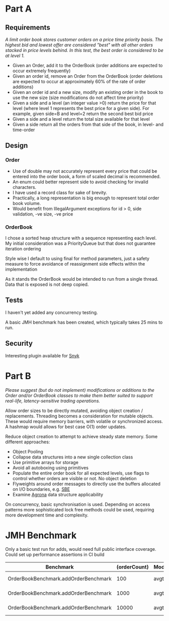 # Part A

## Requirements

*A limit order book stores customer orders on a price time priority basis. The highest bid and lowest offer are
considered "best" with all other orders stacked in price levels behind. In this test, the best order is considered to be
at level 1.*

- Given an Order, add it to the OrderBook (order additions are expected to occur extremely frequently)
- Given an order id, remove an Order from the OrderBook (order deletions are expected to occur at approximately 60% of
  the rate of order additions)
- Given an order id and a new size, modify an existing order in the book to use the new size (size modifications do not
  affect time priority)
- Given a side and a level (an integer value >0) return the price for that level (where level 1 represents the best
  price for a given side). For example, given side=B and level=2 return the second best bid price
- Given a side and a level return the total size available for that level
- Given a side return all the orders from that side of the book, in level- and time-order

## Design

### Order

- Use of double may not accurately represent every price that could be entered into the order book, a form of scaled
  decimal is recommended.
- An enum could better represent side to avoid checking for invalid characters.
- I have used a record class for sake of brevity.
- Practically, a long representation is big enough to represent total order book volume.
- Would benefit from IllegalArgument exceptions for id > 0, side validation, -ve size, -ve price

### OrderBook

I chose a sorted heap structure with a sequence representing each level. My initial consideration was a PriorityQueue
but that does not guarantee iteration ordering

Style wise I default to using final for method parameters, just a safety measure to force avoidance of reassignment side
effects within the implementation

As it stands the OrderBook would be intended to run from a single thread. Data that is exposed is not deep copied.

## Tests

I haven't yet added any concurrency testing.

A basic JMH benchmark has been created, which typically takes 25 mins to run.

## Security

Interesting plugin available for [Snyk](https://docs.snyk.io/integrate-with-snyk/use-snyk-in-your-ide/jetbrains-plugins)

# Part B

*Please suggest (but do not implement) modifications or additions to the Order and/or OrderBook classes to make them
better
suited to support real-life, latency-sensitive trading operations.*

Allow order sizes to be directly mutated, avoiding object creation / replacements. Threading becomes a consideration for
mutable objects. These would require memory barriers, with volatile or synchronized access. A hashmap would allows for
best case O(1) order updates.

Reduce object creation to attempt to achieve steady state memory.
Some different approaches:

- Object Pooling
- Collapse data structures into a new single collection class
- Use primitive arrays for storage
- Avoid all autoboxing using primitives
- Populate the entire order book for all expected levels, use flags to control whether orders are visible or not. No
  object deletion
- Flyweights around order messages to directly use the buffers allocated on I/O boundaries,
  e.g. [SBE](https://github.com/real-logic/simple-binary-encoding/wiki/Sbe-Tool-Guide)
- Examine [Agrona](https://github.com/real-logic/agrona) data structure applicability

On concurrency, basic synchronisation is used. Depending on access patterns more sophisticated lock free methods could
be used, requiring more development time and complexity.

# JMH Benchmark

Only a basic test run for adds, would need full public interface coverage.
Could set up performance assertions in CI build

| Benchmark                            | (orderCount) | Mode | Cnt | Score   | Error   | Units |
|--------------------------------------|--------------|------|-----|---------|---------|-------|
| OrderBookBenchmark.addOrderBenchmark | 100          | avgt | 25  | 1.846   | ± 0.077 | us/op |
| OrderBookBenchmark.addOrderBenchmark | 1000         | avgt | 25  | 32.089  | ± 1.853 | us/op |
| OrderBookBenchmark.addOrderBenchmark | 10000        | avgt | 25  | 548.494 | ± 7.422 | us/op |